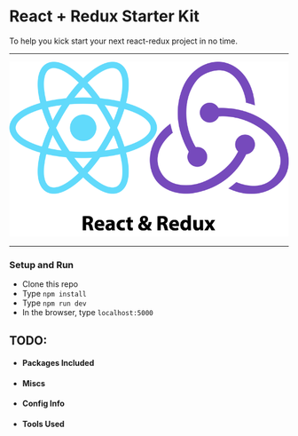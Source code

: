 # React + Redux Starter Kit

To help you kick start your  next react-redux project in no time. 
<hr>

![logo](assets/logo.png)

<hr>

### Setup and Run

* Clone this repo
* Type ```npm install```
* Type ```npm run dev```
* In the browser,  type ```localhost:5000```

## TODO:
* #### Packages Included
* #### Miscs
* #### Config Info
* #### Tools Used